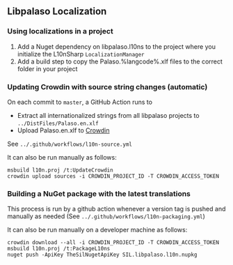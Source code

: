 ## Libpalaso Localization

### Using localizations in a project

1. Add a Nuget dependency on libpalaso.l10ns to the project where you initialize the L10nSharp `LocalizationManager`
2. Add a build step to copy the Palaso.%langcode%.xlf files to the correct folder in your project

### Updating Crowdin with source string changes (automatic)

On each commit to `master`, a GitHub Action runs to
- Extract all internationalized strings from all libpalaso projects to `../DistFiles/Palaso.en.xlf`
- Upload Palaso.en.xlf to [Crowdin](https://crowdin.com/project/sil-common-libraries)

See `../.github/workflows/l10n-source.yml`

It can also be run manually as follows:
```
msbuild l10n.proj /t:UpdateCrowdin
crowdin upload sources -i CROWDIN_PROJECT_ID -T CROWDIN_ACCESS_TOKEN
```

### Building a NuGet package with the latest translations

This process is run by a github action whenever a version tag is pushed and manually as needed
(See `../.github/workflows/l10n-packaging.yml`)

It can also be run manually on a developer machine as follows:
```
crowdin download --all -i CROWDIN_PROJECT_ID -T CROWDIN_ACCESS_TOKEN
msbuild l10n.proj /t:PackageL10ns
nuget push -ApiKey TheSilNugetApiKey SIL.libpalaso.l10n.nupkg
```